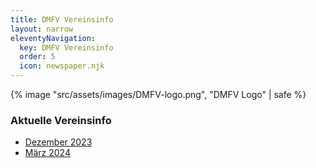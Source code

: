 ```yaml
---
title: DMFV Vereinsinfo
layout: narrow
eleventyNavigation:
  key: DMFV Vereinsinfo
  order: 5
  icon: newspaper.njk
---
```


{% image "src/assets/images/DMFV-logo.png", "DMFV Logo" | safe %}

### Aktuelle Vereinsinfo

- [Dezember 2023](/assets/pdf/1223_DMFV-Vereinsinfo.pdf)
- [März 2024](/assets/pdf/0324_DMFV-Vereinsinfo.pdf)
